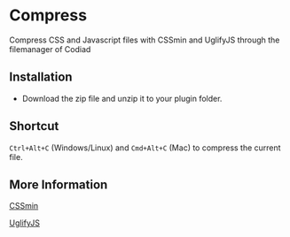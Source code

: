 # Compress

Compress CSS and Javascript files with CSSmin and UglifyJS through the filemanager of Codiad

## Installation

- Download the zip file and unzip it to your plugin folder.

## Shortcut
`Ctrl+Alt+C` (Windows/Linux) and `Cmd+Alt+C` (Mac) to compress the current file.

## More Information

[CSSmin](http://www.phpied.com/cssmin-js/ "CSSmin")

[UglifyJS](http://lisperator.net/uglifyjs/ "UglifyJS")